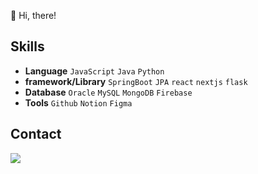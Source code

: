 
👋 Hi, there!


## Skills

- **Language**
  `JavaScript` `Java` `Python` <br>
- **framework/Library**
  `SpringBoot` `JPA` `react` `nextjs` `flask` <br>
- **Database**
  `Oracle` `MySQL` `MongoDB` `Firebase`<br>
- **Tools**
  `Github` `Notion` `Figma` <br>


## Contact

<div align="left">
  <a href="mailto:mjy6088@gmail.com">
    <img src="https://img.shields.io/badge/Gmail-d14836?style=flat-square&logo=Gmail&logoColor=white&link=mailto:mjy6088@gmail.com"/>
  </a>
</div>
